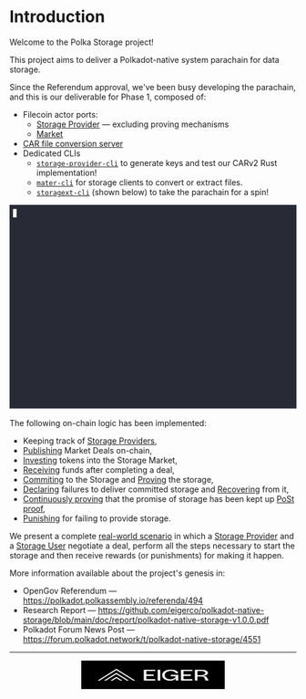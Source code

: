 # Introduction

Welcome to the Polka Storage project!

This project aims to deliver a Polkadot-native system parachain for data storage.

Since the Referendum approval, we've been busy developing the parachain,
and this is our deliverable for Phase 1, composed of:

- Filecoin actor ports:
  - [Storage Provider](./pallets/storage-provider.md) — excluding proving mechanisms
  - [Market](./pallets/market.md)
- [CAR file conversion server](./storage-provider-cli/storage.md)
- Dedicated CLIs
  - [`storage-provider-cli`](./storage-provider-cli/storage.md) to generate keys and test our CARv2 Rust implementation!
  - [`mater-cli`](./mater-cli/index.md) for storage clients to convert or extract files.
  - [`storagext-cli`](./storagext-cli/index.md) (shown below) to take the parachain for a spin!

<p>
    <img
        src="images/showcase/cli_basic.gif"
        alt="Polka Storage CLI tooling showcase">
</p>

The following on-chain logic has been implemented:

- Keeping track of [Storage Providers](./glossary.md#storage-provider),
- [Publishing](./pallets/market.md#publish_storage_deals) Market Deals on-chain,
- [Investing](./pallets/market.md#add_balance) tokens into the Storage Market,
- [Receiving](./pallets/market.md#settle_deal_payments) funds after completing a deal,
- [Commiting](./pallets/storage-provider.md#pre_commit_sector) to the Storage and [Proving](./pallets/storage-provider.md#prove_commit_sectors) the storage,
- [Declaring](./pallets/storage-provider.md#prove_commit_sectors) failures to deliver committed storage and [Recovering](./pallets/storage-provider.md#declaring-storage-faults-recovered) from it,
- [Continuously proving](./pallets/storage-provider.md#submit_windowed_post) that the promise of storage has been kept up [PoSt proof](./glossary.md#proofs),
- [Punishing](./pallets/storage-provider.md#events) for failing to provide storage.

We present a complete [real-world scenario](./getting-started/demo.md) in which a [Storage Provider](./glossary.md#storage-provider) and a [Storage User](./glossary.md#storage-user) negotiate a deal, perform all the steps necessary to start the storage and then receive rewards (or punishments) for making it happen.

More information available about the project's genesis in:

- OpenGov Referendum — <https://polkadot.polkassembly.io/referenda/494>
- Research Report — <https://github.com/eigerco/polkadot-native-storage/blob/main/doc/report/polkadot-native-storage-v1.0.0.pdf>
- Polkadot Forum News Post — <https://forum.polkadot.network/t/polkadot-native-storage/4551>

---

<p>
    <a href="https://eiger.co">
        <img
            src="images/logo.svg"
            alt="Eiger Oy"
            style="height: 50px; display: block; margin-left: auto; margin-right: auto; width: 50%;">
    </a>
</p>
